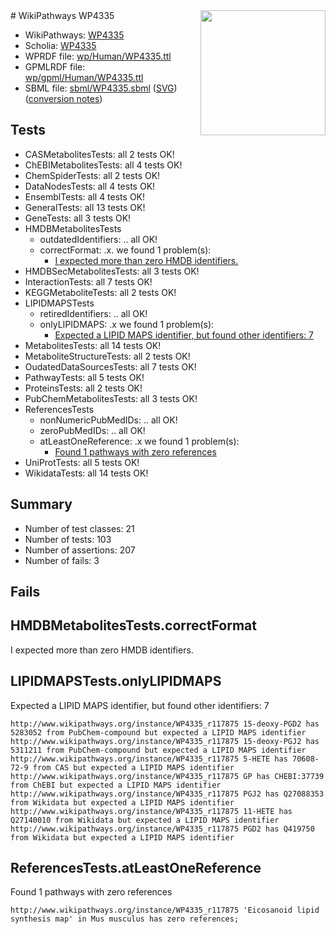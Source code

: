 <img style="float: right; width: 200px" src="../logo.png" />
# WikiPathways WP4335

* WikiPathways: [WP4335](https://identifiers.org/wikipathways:WP4335)
* Scholia: [WP4335](https://scholia.toolforge.org/wikipathways/WP4335)
* WPRDF file: [wp/Human/WP4335.ttl](../wp/Human/WP4335.ttl)
* GPMLRDF file: [wp/gpml/Human/WP4335.ttl](../wp/gpml/Human/WP4335.ttl)
* SBML file: [sbml/WP4335.sbml](../sbml/WP4335.sbml) ([SVG](../sbml/WP4335.svg)) ([conversion notes](../sbml/WP4335.txt))

## Tests
* CASMetabolitesTests: all 2 tests OK!
* ChEBIMetabolitesTests: all 4 tests OK!
* ChemSpiderTests: all 2 tests OK!
* DataNodesTests: all 4 tests OK!
* EnsemblTests: all 4 tests OK!
* GeneralTests: all 13 tests OK!
* GeneTests: all 3 tests OK!
* HMDBMetabolitesTests
    * outdatedIdentifiers: .. all OK!
    * correctFormat: .x. we found 1 problem(s):
        * [I expected more than zero HMDB identifiers.](#ad154c1e)
* HMDBSecMetabolitesTests: all 3 tests OK!
* InteractionTests: all 7 tests OK!
* KEGGMetaboliteTests: all 2 tests OK!
* LIPIDMAPSTests
    * retiredIdentifiers: .. all OK!
    * onlyLIPIDMAPS: .x we found 1 problem(s):
        * [Expected a LIPID MAPS identifier, but found other identifiers: 7](#48cc60be)
* MetabolitesTests: all 14 tests OK!
* MetaboliteStructureTests: all 2 tests OK!
* OudatedDataSourcesTests: all 7 tests OK!
* PathwayTests: all 5 tests OK!
* ProteinsTests: all 2 tests OK!
* PubChemMetabolitesTests: all 3 tests OK!
* ReferencesTests
    * nonNumericPubMedIDs: .. all OK!
    * zeroPubMedIDs: .. all OK!
    * atLeastOneReference: .x we found 1 problem(s):
        * [Found 1 pathways with zero references](#35eb778e)
* UniProtTests: all 5 tests OK!
* WikidataTests: all 14 tests OK!


## Summary

* Number of test classes: 21
* Number of tests: 103
* Number of assertions: 207
* Number of fails: 3

## Fails

<a name="ad154c1e" />

## HMDBMetabolitesTests.correctFormat

I expected more than zero HMDB identifiers.
<a name="48cc60be" />

## LIPIDMAPSTests.onlyLIPIDMAPS

Expected a LIPID MAPS identifier, but found other identifiers: 7
```
http://www.wikipathways.org/instance/WP4335_r117875 15-deoxy-PGD2 has 5283052 from PubChem-compound but expected a LIPID MAPS identifier
http://www.wikipathways.org/instance/WP4335_r117875 15-deoxy-PGJ2 has 5311211 from PubChem-compound but expected a LIPID MAPS identifier
http://www.wikipathways.org/instance/WP4335_r117875 5-HETE has 70608-72-9 from CAS but expected a LIPID MAPS identifier
http://www.wikipathways.org/instance/WP4335_r117875 GP has CHEBI:37739 from ChEBI but expected a LIPID MAPS identifier
http://www.wikipathways.org/instance/WP4335_r117875 PGJ2 has Q27088353 from Wikidata but expected a LIPID MAPS identifier
http://www.wikipathways.org/instance/WP4335_r117875 11-HETE has Q27140010 from Wikidata but expected a LIPID MAPS identifier
http://www.wikipathways.org/instance/WP4335_r117875 PGD2 has Q419750 from Wikidata but expected a LIPID MAPS identifier
```

<a name="35eb778e" />

## ReferencesTests.atLeastOneReference

Found 1 pathways with zero references
```
http://www.wikipathways.org/instance/WP4335_r117875 'Eicosanoid lipid synthesis map' in Mus musculus has zero references; 
```

